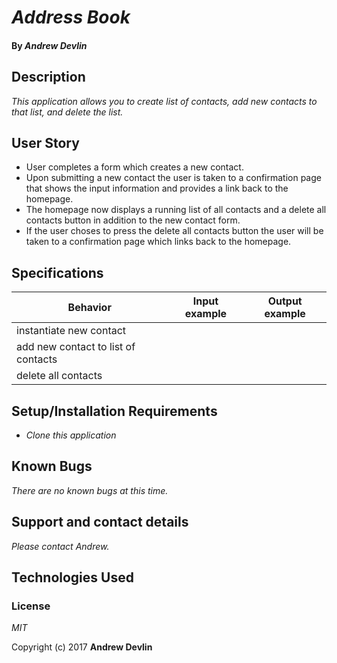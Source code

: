 # _Address Book_

#### By _**Andrew Devlin**_

## Description

_This application allows you to create list of contacts, add new contacts to that list, and delete the list._

## User Story
* User completes a form which creates a new contact.
* Upon submitting a new contact the user is taken to a confirmation page that shows the input information and provides a link back to the homepage.
* The homepage now displays a running list of all contacts and a delete all contacts button in addition to the new contact form.
* If the user choses to press the delete all contacts button the user will be taken to a confirmation page which links back to the homepage.

## Specifications

| Behavior                                              |   Input example   |  Output example |
|-------------------------------------------------------|:-----------------:|:---------------:|
| instantiate new contact |  |  |
| add new contact to list of contacts |  |  |
| delete all contacts |  |  |

## Setup/Installation Requirements

* _Clone this application_


## Known Bugs

_There are no known bugs at this time._

## Support and contact details

_Please contact Andrew._

## Technologies Used


### License

*MIT*

Copyright (c) 2017 **Andrew Devlin**
